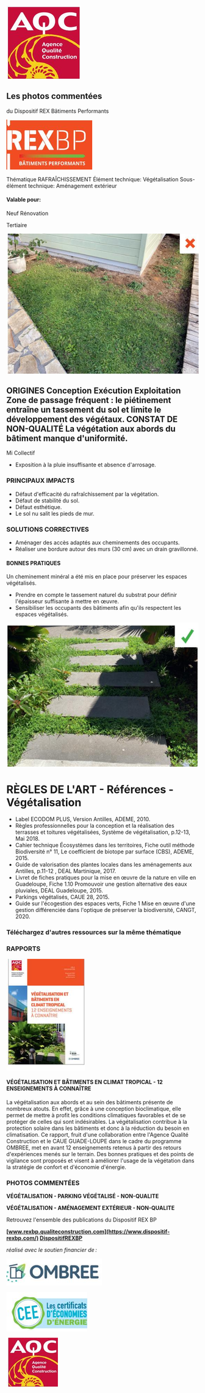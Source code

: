![](<images/Dégradation végétation aux abords/_page_0_Picture_0.jpeg>)

## Les photos commentées

du Dispositif REX Bâtiments Performants

![](<images/Dégradation végétation aux abords/_page_0_Picture_3.jpeg>)

Thématique RAFRAÎCHISSEMENT Élément technique: Végétalisation Sous-élément technique: Aménagement extérieur

#### Valable pour:

 Neuf Rénovation

Tertiaire

![](<images/Dégradation végétation aux abords/_page_0_Picture_9.jpeg>)

## ORIGINES Conception Exécution Exploitation Zone de passage fréquent : le piétinement entraîne un tassement du sol et limite le développement des végétaux. CONSTAT DE NON-QUALITÉ La végétation aux abords du bâtiment manque d'uniformité.

 Mi Collectif

- Exposition à la pluie insuffisante et absence d'arrosage.
### PRINCIPAUX IMPACTS

- Défaut d'efficacité du rafraîchissement par la végétation.
- Défaut de stabilité du sol.
- Défaut esthétique.
- Le sol nu salit les pieds de mur.

### SOLUTIONS CORRECTIVES

- Aménager des accès adaptés aux cheminements des occupants.
- Réaliser une bordure autour des murs (30 cm) avec un drain gravillonné.

#### BONNES PRATIQUES

Un cheminement minéral a été mis en place pour préserver les espaces végétalisés.

- Prendre en compte le tassement naturel du substrat pour définir l'épaisseur suffisante à mettre en œuvre.
- Sensibiliser les occupants des bâtiments afin qu'ils respectent les espaces végétalisés.

![](<images/Dégradation végétation aux abords/_page_0_Picture_26.jpeg>)

# RÈGLES DE L'ART - Références - Végétalisation

- Label ECODOM PLUS, Version Antilles, ADEME, 2010.
- Règles professionnelles pour la conception et la réalisation des terrasses et toitures végétalisées, Système de végétalisation, p.12-13, Mai 2018.
- Cahier technique Écosystèmes dans les territoires, Fiche outil méthode Biodiversité n° 11, Le coefficient de biotope par surface (CBS), ADEME, 2015.
- Guide de valorisation des plantes locales dans les aménagements aux Antilles, p.11-12 , DEAL Martinique, 2017.
- Livret de fiches pratiques pour la mise en œuvre de la nature en ville en Guadeloupe, Fiche 1.10 Promouvoir une gestion alternative des eaux pluviales, DEAL Guadeloupe, 2015.
- Parkings végétalisés, CAUE 28, 2015.
- Guide sur l'écogestion des espaces verts, Fiche 1 Mise en œuvre d'une gestion différenciée dans l'optique de préserver la biodiversité, CANGT, 2020.

### Téléchargez d'autres ressources sur la même thématique

### RAPPORTS

![](<images/Dégradation végétation aux abords/_page_1_Picture_10.jpeg>)

#### **VÉGÉTALISATION ET BÂTIMENTS EN CLIMAT TROPICAL - 12 ENSEIGNEMENTS À CONNAÎTRE**

La végétalisation aux abords et au sein des bâtiments présente de nombreux atouts. En effet, grâce à une conception bioclimatique, elle permet de mettre à profit les conditions climatiques favorables et de se protéger de celles qui sont indésirables. La végétalisation contribue à la protection solaire dans les bâtiments et donc à la réduction du besoin en climatisation. Ce rapport, fruit d'une collaboration entre l'Agence Qualité Construction et le CAUE GUADE-LOUPE dans le cadre du programme OMBREE, met en avant 12 enseignements retenus à partir des retours d'expériences menés sur le terrain. Des bonnes pratiques et des points de vigilance sont proposés et visent à améliorer l'usage de la végétation dans la stratégie de confort et d'économie d'énergie.

### PHOTOS COMMENTÉES

**VÉGÉTALISATION - PARKING VÉGÉTALISÉ - NON-QUALITE**

**VÉGÉTALISATION - AMÉNAGEMENT EXTÉRIEUR - NON-QUALITE**

Retrouvez l'ensemble des publications du Dispositif REX BP

**[www.rexbp.qualiteconstruction.com](https://www.dispositif-rexbp.com/) [DispositifREXBP](https://www.facebook.com/DispositifREXBP/)**

*réalisé avec le soutien financier de :*

![](<images/Dégradation végétation aux abords/_page_1_Picture_20.jpeg>)

![](<images/Dégradation végétation aux abords/_page_1_Picture_21.jpeg>)

![](<images/Dégradation végétation aux abords/_page_1_Picture_22.jpeg>)
